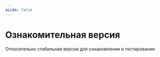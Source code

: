 ```yaml
---
aside: false
---
```


<script setup>
import Releases from '../components/Releases.vue'
import ReleaseDocs from '../components/ReleaseDocs.vue'
</script>

# Ознакомительная версия

Относительно стабильная версия для ознакомления и тестирования

<Releases versionToken="preview" />
<ReleaseDocs versionToken="preview" />